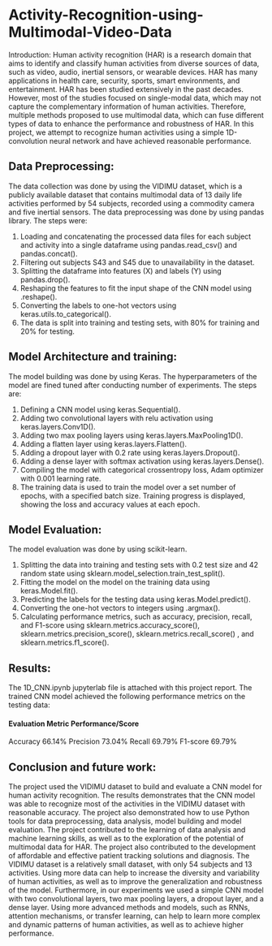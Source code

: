 # Activity-Recognition-using-Multimodal-Video-Data

Introduction:
Human activity recognition (HAR) is a research domain that aims to identify and classify human activities from diverse sources of data, such as video, audio, inertial sensors, or wearable devices. HAR has many applications in health care, security, sports, smart environments, and entertainment. HAR has been studied extensively in the past decades. However, most of the studies focused on single-modal data, which may not capture the complementary information of human activities. Therefore, multiple methods proposed to use multimodal data, which can fuse different types of data to enhance the performance and robustness of HAR. In this project, we attempt to recognize human activities using a simple 1D-convolution neural network and have achieved reasonable performance.

## Data Preprocessing:
The data collection was done by using the VIDIMU dataset, which is a publicly available dataset that contains multimodal data of 13 daily life activities performed by 54 subjects, recorded using a commodity camera and five inertial sensors. 
The data preprocessing was done by using pandas library. The steps were:
1.	Loading and concatenating the processed data files for each subject and activity into a single dataframe using pandas.read_csv() and pandas.concat().
2.	Filtering out subjects S43 and S45 due to unavailability in the dataset.
3.	Splitting the dataframe into features (X) and labels (Y) using pandas.drop().
4.	Reshaping the features to fit the input shape of the CNN model using .reshape().
5.	Converting the labels to one-hot vectors using keras.utils.to_categorical().
6.	The data is split into training and testing sets, with 80% for training and 20% for testing.

## Model Architecture and training:
The model building was done by using Keras. The hyperparameters of the model are fined tuned after conducting number of experiments. The steps are:
1.	Defining a CNN model using keras.Sequential().
2.	Adding two convolutional layers with relu activation using keras.layers.Conv1D().
3.	Adding two max pooling layers using keras.layers.MaxPooling1D().
4.	Adding a flatten layer using keras.layers.Flatten().
5.	Adding a dropout layer with 0.2 rate using keras.layers.Dropout().
6.	Adding a dense layer with softmax activation using keras.layers.Dense().
7.	Compiling the model with categorical crossentropy loss, Adam optimizer with 0.001 learning rate.
8.	The training data is used to train the model over a set number of epochs, with a specified batch size. Training progress is displayed, showing the loss and accuracy values at each epoch.

## Model Evaluation:
The model evaluation was done by using scikit-learn.
1.	Splitting the data into training and testing sets with 0.2 test size and 42 random state using sklearn.model_selection.train_test_split().
2.	Fitting the model on the model on the training data using keras.Model.fit().
3.	Predicting the labels for the testing data using keras.Model.predict().
4.	Converting the one-hot vectors to integers using .argmax().
5.	Calculating performance metrics, such as accuracy, precision, recall, and F1-score using sklearn.metrics.accuracy_score(), sklearn.metrics.precision_score(), sklearn.metrics.recall_score() , and sklearn.metrics.f1_score().

## Results:
The 1D_CNN.ipynb jupyterlab file is attached with this project report. The trained CNN model achieved the following performance metrics on the testing data:

#### Evaluation Metric	Performance/Score
Accuracy	66.14%
Precision	73.04%
Recall	69.79%
F1-score	69.79%

## Conclusion and future work:
The project used the VIDIMU dataset to build and evaluate a CNN model for human activity recognition. The results demonstrates that the CNN model was able to recognize most of the activities in the VIDIMU dataset with reasonable accuracy. The project also demonstrated how to use Python tools for data preprocessing, data analysis, model building and model evaluation. The project contributed to the learning of data analysis and machine learning skills, as well as to the exploration of the potential of multimodal data for HAR. The project also contributed to the development of affordable and effective patient tracking solutions and diagnosis.
The VIDIMU dataset is a relatively small dataset, with only 54 subjects and 13 activities. Using more data can help to increase the diversity and variability of human activities, as well as to improve the generalization and robustness of the model. Furthermore, in our experiments we used a simple CNN model with two convolutional layers, two max pooling layers, a dropout layer, and a dense layer. Using more advanced methods and models, such as RNNs, attention mechanisms, or transfer learning, can help to learn more complex and dynamic patterns of human activities, as well as to achieve higher performance.

